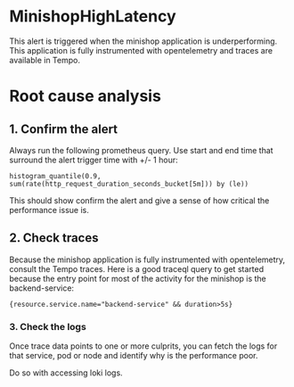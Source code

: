 # MinishopHighLatency

This alert is triggered when the minishop application is underperforming.
This application is fully instrumented with opentelemetry and traces are available in Tempo.


# Root cause analysis

## 1. Confirm the alert

Always run the following prometheus query. Use start and end time that surround the alert trigger time with +/- 1 hour:

```
histogram_quantile(0.9, sum(rate(http_request_duration_seconds_bucket[5m])) by (le))
```

This should show confirm the alert and give a sense of how critical the performance issue is.

## 2. Check traces

Because the minishop application is fully instrumented with opentelemetry, consult the Tempo traces.
Here is a good traceql query to get started because the entry point for most of the activity for the minishop is the backend-service:

```
{resource.service.name="backend-service" && duration>5s}
```

### 3. Check the logs

Once trace data points to one or more culprits, you can fetch the logs for that service, pod or node and identify why is the performance poor.

Do so with accessing loki logs.
